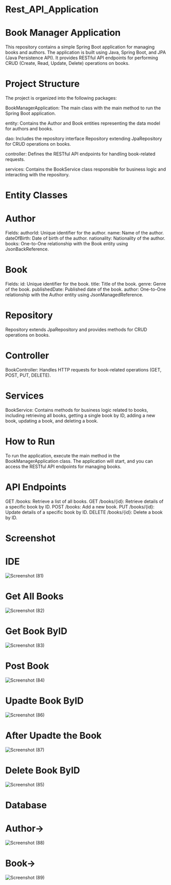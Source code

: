 # Rest_API_Application
# Book Manager Application
This repository contains a simple Spring Boot application for managing books and authors. The application is built using Java, Spring Boot, and JPA (Java Persistence API). It provides RESTful API endpoints for performing CRUD (Create, Read, Update, Delete) operations on books.

# Project Structure
The project is organized into the following packages:

BookManagerApplication: The main class with the main method to run the Spring Boot application.

entity: Contains the Author and Book entities representing the data model for authors and books.

dao: Includes the repository interface Repository extending JpaRepository for CRUD operations on books.

controller: Defines the RESTful API endpoints for handling book-related requests.

services: Contains the BookService class responsible for business logic and interacting with the repository.

# Entity Classes
# Author
Fields:
authorId: Unique identifier for the author.
name: Name of the author.
dateOfBirth: Date of birth of the author.
nationality: Nationality of the author.
books: One-to-One relationship with the Book entity using JsonBackReference.
# Book
 Fields:
id: Unique identifier for the book.
title: Title of the book.
genre: Genre of the book.
publishedDate: Published date of the book.
author: One-to-One relationship with the Author entity using JsonManagedReference.
# Repository
Repository extends JpaRepository and provides methods for CRUD operations on books.
# Controller
BookController: Handles HTTP requests for book-related operations (GET, POST, PUT, DELETE).
# Services
BookService: Contains methods for business logic related to books, including retrieving all books, getting a single book by ID, adding a new book, updating a book, and deleting a book.
# How to Run
To run the application, execute the main method in the BookManagerApplication class. The application will start, and you can access the RESTful API endpoints for managing books.

# API Endpoints
GET /books: Retrieve a list of all books.
GET /books/{id}: Retrieve details of a specific book by ID.
POST /books: Add a new book.
PUT /books/{id}: Update details of a specific book by ID.
DELETE /books/{id}: Delete a book by ID.

# Screenshot
# IDE
![Screenshot (81)](https://github.com/manku888/Rest_API_Application/assets/119672884/0bf526e2-cbb5-4c2a-a760-9d09008dbc63)


# Get All Books
![Screenshot (82)](https://github.com/manku888/Rest_API_Application/assets/119672884/5a334992-9e8a-47dc-b1bd-2b795b3a0f00)


# Get Book ByID
![Screenshot (83)](https://github.com/manku888/Rest_API_Application/assets/119672884/f2f4732f-d98b-4735-955c-b4c05086637b)

# Post Book
![Screenshot (84)](https://github.com/manku888/Rest_API_Application/assets/119672884/bfdeed7f-4cdf-46b3-99a7-6288c0d91f80)


# Upadte Book ByID
![Screenshot (86)](https://github.com/manku888/Rest_API_Application/assets/119672884/ba0d3d32-dd4f-47e3-aff5-914b7738b674)


# After Upadte the Book
![Screenshot (87)](https://github.com/manku888/Rest_API_Application/assets/119672884/c0f388e8-a78d-4479-9c8f-360908b833ad)

# Delete Book ByID
![Screenshot (85)](https://github.com/manku888/Rest_API_Application/assets/119672884/08971f82-f912-4667-bc2a-4a8cb683bc04)

# Database
# Author->
![Screenshot (88)](https://github.com/manku888/Rest_API_Application/assets/119672884/25fbc6d8-55ab-4833-8a87-3ad66e3f12c8)

# Book->
![Screenshot (89)](https://github.com/manku888/Rest_API_Application/assets/119672884/7a6b1d3b-1ccb-4d88-ad12-82dbbce4b3ab)







